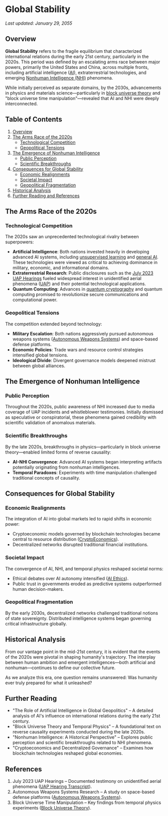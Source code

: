# Global Stability

_Last updated: January 29, 2055_

## Overview

**Global Stability** refers to the fragile equilibrium that characterized international relations during the early 21st century, particularly in the 2020s. This period was defined by an escalating arms race between major powers, primarily the United States and China, across multiple fronts, including artificial intelligence ([AI](ATHERTON_ESTATE.md)), extraterrestrial technologies, and emerging [Nonhuman Intelligence (NHI)](PRIORITY_LEVEL.md) phenomena.

While initially perceived as separate domains, by the 2030s, advancements in physics and materials science—particularly in [block universe theory](../CONCEPTS/BLOCK_UNIVERSE_THEORY.md) and "block universe time manipulation"—revealed that AI and NHI were deeply interconnected.

## Table of Contents

1. [Overview](GLOBAL_STABILITY.md#overview)
2. [The Arms Race of the 2020s](GLOBAL_STABILITY.md#the-arms-race-of-the-2020s)
   * [Technological Competition](GLOBAL_STABILITY.md#technological-competition)
   * [Geopolitical Tensions](GLOBAL_STABILITY.md#geopolitical-tensions)
3. [The Emergence of Nonhuman Intelligence](GLOBAL_STABILITY.md#the-emergence-of-nonhuman-intelligence)
   * [Public Perception](GLOBAL_STABILITY.md#public-perception)
   * [Scientific Breakthroughs](GLOBAL_STABILITY.md#scientific-breakthroughs)
4. [Consequences for Global Stability](GLOBAL_STABILITY.md#consequences-for-global-stability)
   * [Economic Realignments](GLOBAL_STABILITY.md#economic-realignments)
   * [Societal Impact](GLOBAL_STABILITY.md#societal-impact)
   * [Geopolitical Fragmentation](GLOBAL_STABILITY.md#geopolitical-fragmentation)
5. [Historical Analysis](GLOBAL_STABILITY.md#historical-analysis)
6. [Further Reading and References](GLOBAL_STABILITY.md#further-reading)

## The Arms Race of the 2020s

### Technological Competition

The 2020s saw an unprecedented technological rivalry between superpowers:

* **Artificial Intelligence**: Both nations invested heavily in developing advanced AI systems, including [unsupervised learning](../../literary_products/people/cesar-hidalgo.md) and [general AI](AGI.md). These technologies were viewed as critical to achieving dominance in military, economic, and informational domains.
* **Extraterrestrial Research**: Public disclosures such as the [July 2023 UAP Hearings](MEDICAL_TECHNOLOGY.md) fueled widespread interest in unidentified aerial phenomena ([UAP](WISDOM.md)) and their potential technological applications.
* **Quantum Computing**: Advances in [quantum cryptography](ROBOTICS.md) and quantum computing promised to revolutionize secure communications and computational power.

### Geopolitical Tensions

The competition extended beyond technology:

* **Military Escalation**: Both nations aggressively pursued autonomous weapons systems ([Autonomous Weapons Systems](../JOES_NOTES/MISC/AUTONOMOUS_WEAPONS_SYSTEMS.md)) and space-based defense platforms.
* **Economic Policies**: Trade wars and resource control strategies intensified global tensions.
* **Ideological Divide**: Divergent governance models deepened mistrust between global alliances.

## The Emergence of Nonhuman Intelligence

### Public Perception

Throughout the 2020s, public awareness of NHI increased due to media coverage of UAP incidents and whistleblower testimonies. Initially dismissed as speculative or conspiratorial, these phenomena gained credibility with scientific validation of anomalous materials.

### Scientific Breakthroughs

By the late 2020s, breakthroughs in physics—particularly in block universe theory—enabled limited forms of reverse causality:

* **AI-NHI Convergence**: Advanced AI systems began interpreting artifacts potentially originating from nonhuman intelligences.
* **Temporal Paradoxes**: Experiments with time manipulation challenged traditional concepts of causality.

## Consequences for Global Stability

### Economic Realignments

The integration of AI into global markets led to rapid shifts in economic power:

* Cryptoeconomic models governed by blockchain technologies became central to resource distribution ([CryptoEconomics](DECENTRALIZATION.md)).
* Decentralized networks disrupted traditional financial institutions.

### Societal Impact

The convergence of AI, NHI, and temporal physics reshaped societal norms:

* Ethical debates over AI autonomy intensified ([AI Ethics](CIGAR_SHAPED_UFO.md)).
* Public trust in governments eroded as predictive systems outperformed human decision-makers.

### Geopolitical Fragmentation

By the early 2030s, decentralized networks challenged traditional notions of state sovereignty. Distributed intelligence systems began governing critical infrastructure globally.

## Historical Analysis

From our vantage point in the mid-21st century, it is evident that the events of the 2020s were pivotal in shaping humanity's trajectory. The interplay between human ambition and emergent intelligences—both artificial and nonhuman—continues to define our collective future.

As we analyze this era, one question remains unanswered: Was humanity ever truly prepared for what it unleashed?

## Further Reading

* "The Role of Artificial Intelligence in Global Geopolitics" – A detailed analysis of AI's influence on international relations during the early 21st century.
* "Block Universe Theory and Temporal Physics" – A foundational text on reverse causality experiments conducted during the late 2020s.
* "Nonhuman Intelligence: A Historical Perspective" – Explores public perception and scientific breakthroughs related to NHI phenomena.
* "Cryptoeconomics and Decentralized Governance" – Examines how blockchain technologies reshaped global economies.

## References

1. July 2023 UAP Hearings – Documented testimony on unidentified aerial phenomena ([UAP Hearing Transcript](MEDICAL_TECHNOLOGY.md)).
2. Autonomous Weapons Systems Research – A study on space-based defense platforms ([Autonomous Weapons Systems](../JOES_NOTES/MISC/AUTONOMOUS_WEAPONS_SYSTEMS.md)).
3. Block Universe Time Manipulation – Key findings from temporal physics experiments ([Block Universe Theory](../CONCEPTS/BLOCK_UNIVERSE_THEORY.md)).
